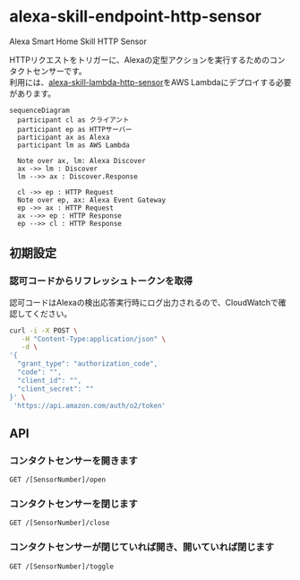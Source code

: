 # alexa-skill-endpoint-http-sensor

Alexa Smart Home Skill HTTP Sensor

HTTPリクエストをトリガーに、Alexaの定型アクションを実行するためのコンタクトセンサーです。  
利用には、[alexa-skill-lambda-http-sensor](https://github.com/nana4rider/alexa-skill-lambda-http-sensor)をAWS Lambdaにデプロイする必要があります。

```mermaid
sequenceDiagram
  participant cl as クライアント
  participant ep as HTTPサーバー
  participant ax as Alexa
  participant lm as AWS Lambda

  Note over ax, lm: Alexa Discover
  ax ->> lm : Discover
  lm -->> ax : Discover.Response

  cl ->> ep : HTTP Request
  Note over ep, ax: Alexa Event Gateway
  ep ->> ax : HTTP Request
  ax -->> ep : HTTP Response
  ep -->> cl : HTTP Response
```

## 初期設定
### 認可コードからリフレッシュトークンを取得

認可コードはAlexaの検出応答実行時にログ出力されるので、CloudWatchで確認してください。

```bash
curl -i -X POST \
   -H "Content-Type:application/json" \
   -d \
'{
  "grant_type": "authorization_code",
  "code": "",
  "client_id": "",
  "client_secret": ""
}' \
 'https://api.amazon.com/auth/o2/token'
```

## API
### コンタクトセンサーを開きます  
```http
GET /[SensorNumber]/open
```
### コンタクトセンサーを閉じます  
```http
GET /[SensorNumber]/close
```
### コンタクトセンサーが閉じていれば開き、開いていれば閉じます  
```http
GET /[SensorNumber]/toggle
```
